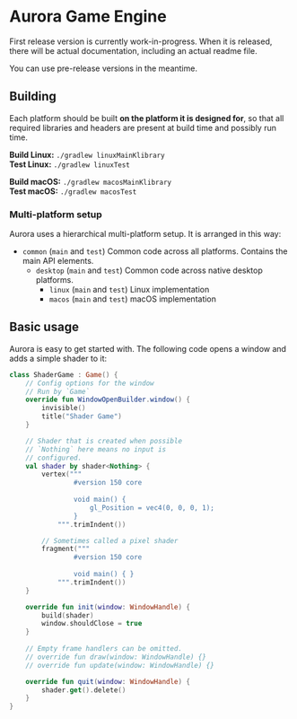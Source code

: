 # Aurora Game Engine

First release version is currently work-in-progress. When it is released,
there will be actual documentation, including an actual readme file.

You can use pre-release versions in the meantime.

## Building

Each platform should be built **on the platform it is designed for**, so that
all required libraries and headers are present at build time and possibly run
time.

**Build Linux:** `./gradlew linuxMainKlibrary`  
**Test Linux:** `./gradlew linuxTest`

**Build macOS:** `./gradlew macosMainKlibrary`  
**Test macOS:** `./gradlew macosTest`

### Multi-platform setup

Aurora uses a hierarchical multi-platform setup. It is arranged in this way:

* `common` (`main` and `test`) Common code across all platforms. Contains the
  main API elements.
    * `desktop` (`main` and `test`) Common code across native desktop platforms.
        * `linux` (`main` and `test`) Linux implementation
        * `macos` (`main` and `test`) macOS implementation

## Basic usage

Aurora is easy to get started with. The following code opens a window
and adds a simple shader to it:

```kotlin
class ShaderGame : Game() {
    // Config options for the window
    // Run by `Game`
    override fun WindowOpenBuilder.window() {
        invisible()
        title("Shader Game")
    }

    // Shader that is created when possible
    // `Nothing` here means no input is
    // configured.
    val shader by shader<Nothing> {
        vertex("""
                #version 150 core
                
                void main() {
                    gl_Position = vec4(0, 0, 0, 1);
                }
            """.trimIndent())

        // Sometimes called a pixel shader
        fragment("""
                #version 150 core
                
                void main() { }
            """.trimIndent())
    }

    override fun init(window: WindowHandle) {
        build(shader)
        window.shouldClose = true
    }
    
    // Empty frame handlers can be omitted.
    // override fun draw(window: WindowHandle) {}
    // override fun update(window: WindowHandle) {}

    override fun quit(window: WindowHandle) {
        shader.get().delete()
    }
}
```

